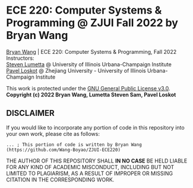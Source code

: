 # ECE 220: Computer Systems & Programming @ ZJUI Fall 2022 by Bryan Wang
[Bryan Wang](WangBoyao.02@outlook.com) | ECE 220: Computer Systems & Programming, Fall 2022  
Instructors:  
[Steven Lumetta](https://ece.illinois.edu/about/directory/faculty/lumetta) @ University of Illinois Urbana-Champaign Institute  
[Pavel Loskot](https://zjui.intl.zju.edu.cn/node/1076) @ Zhejiang University - University of Illinois Urbana-Champaign Institute  

This work is protected under the [GNU General Public License v3.0](https://www.gnu.org/licenses/gpl-3.0.en.html).  
**Copyright (c) 2022 Bryan Wang, Lumetta Steven Sam, Pavel Loskot**

## DISCLAIMER
If you would like to incorporate any portion of code in this repository into your own work, please cite as follows:

```
... ; This portion of code is written by Bryan Wang (https://github.com/Wang-Boyao/ZJUI-ECE220)
```

THE AUTHOR OF THIS REPOSITORY SHALL **IN NO CASE** BE HELD LIABLE FOR ANY KIND OF ACADEMIC MISCONDUCT, INCLUDING BUT NOT LIMITED TO PLAGIARISM, AS A RESULT OF IMPROPER OR MISSING CITATION IN THE CORRESPONDING WORK.
